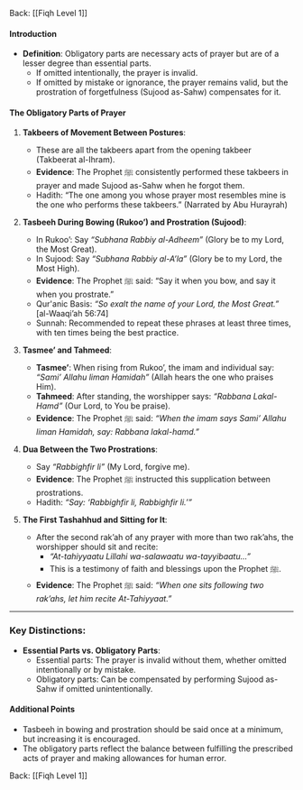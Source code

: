 Back: [[Fiqh Level 1]]

#### Introduction
- **Definition**: Obligatory parts are necessary acts of prayer but are of a lesser degree than essential parts. 
  - If omitted intentionally, the prayer is invalid.
  - If omitted by mistake or ignorance, the prayer remains valid, but the prostration of forgetfulness (Sujood as-Sahw) compensates for it.

#### The Obligatory Parts of Prayer
1. **Takbeers of Movement Between Postures**:
   - These are all the takbeers apart from the opening takbeer (Takbeerat al-Ihram).
   - **Evidence**: The Prophet ﷺ consistently performed these takbeers in prayer and made Sujood as-Sahw when he forgot them.  
   - Hadith: “The one among you whose prayer most resembles mine is the one who performs these takbeers.” (Narrated by Abu Hurayrah)

2. **Tasbeeh During Bowing (Rukoo’) and Prostration (Sujood)**:
   - In Rukoo’: Say _“Subhana Rabbiy al-Adheem”_ (Glory be to my Lord, the Most Great). 
   - In Sujood: Say _“Subhana Rabbiy al-A’la”_ (Glory be to my Lord, the Most High).
   - **Evidence**: The Prophet ﷺ said: “Say it when you bow, and say it when you prostrate.”  
   - Qur'anic Basis: _“So exalt the name of your Lord, the Most Great.”_ [al-Waaqi’ah 56:74]  
   - Sunnah: Recommended to repeat these phrases at least three times, with ten times being the best practice.

3. **Tasmee’ and Tahmeed**:
   - **Tasmee’**: When rising from Rukoo’, the imam and individual say: _“Sami’ Allahu liman Hamidah”_ (Allah hears the one who praises Him).
   - **Tahmeed**: After standing, the worshipper says: _“Rabbana Lakal-Hamd”_ (Our Lord, to You be praise).
   - **Evidence**: The Prophet ﷺ said: _“When the imam says Sami’ Allahu liman Hamidah, say: Rabbana lakal-hamd.”_

4. **Dua Between the Two Prostrations**:
   - Say _“Rabbighfir li”_ (My Lord, forgive me).
   - **Evidence**: The Prophet ﷺ instructed this supplication between prostrations.  
   - Hadith: _“Say: ‘Rabbighfir li, Rabbighfir li.’”_

5. **The First Tashahhud and Sitting for It**:
   - After the second rak’ah of any prayer with more than two rak’ahs, the worshipper should sit and recite:
     - _“At-tahiyyaatu Lillahi wa-salawaatu wa-tayyibaatu...”_ 
     - This is a testimony of faith and blessings upon the Prophet ﷺ.
   - **Evidence**: The Prophet ﷺ said: _“When one sits following two rak’ahs, let him recite At-Tahiyyaat.”_

---

### Key Distinctions:
- **Essential Parts vs. Obligatory Parts**:
  - Essential parts: The prayer is invalid without them, whether omitted intentionally or by mistake.
  - Obligatory parts: Can be compensated by performing Sujood as-Sahw if omitted unintentionally.

#### Additional Points
- Tasbeeh in bowing and prostration should be said once at a minimum, but increasing it is encouraged.
- The obligatory parts reflect the balance between fulfilling the prescribed acts of prayer and making allowances for human error. 

Back: [[Fiqh Level 1]]
